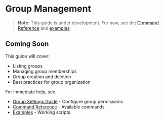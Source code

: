 # Group Management

> **Note**: This guide is under development. For now, see the [Command Reference](../reference/commands.md) and [examples](../../examples/README.md).

## Coming Soon

This guide will cover:
- Listing groups
- Managing group memberships
- Group creation and deletion
- Best practices for group organization

For immediate help, see:
- [Group Settings Guide](group-settings.md) - Configure group permissions
- [Command Reference](../reference/commands.md#group-commands) - Available commands
- [Examples](../../examples/README.md) - Working scripts
